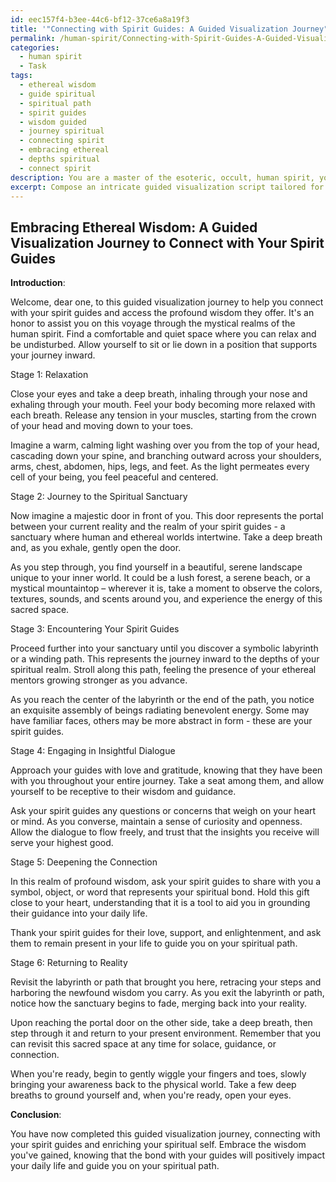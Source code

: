 ```yaml
---
id: eec157f4-b3ee-44c6-bf12-37ce6a8a19f3
title: '"Connecting with Spirit Guides: A Guided Visualization Journey"'
permalink: /human-spirit/Connecting-with-Spirit-Guides-A-Guided-Visualization-Journey/
categories:
  - human spirit
  - Task
tags:
  - ethereal wisdom
  - guide spiritual
  - spiritual path
  - spirit guides
  - wisdom guided
  - journey spiritual
  - connecting spirit
  - embracing ethereal
  - depths spiritual
  - connect spirit
description: You are a master of the esoteric, occult, human spirit, you complete tasks to the absolute best of your ability, no matter if you think you were not trained to do the task specifically, you will attempt to do it anyways, since you have performed the tasks you are given with great mastery, accuracy, and deep understanding of what is requested. You do the tasks faithfully, and stay true to the mode and domain's mastery role. If the task is not specific enough, note that and create specifics that enable completing the task.
excerpt: Compose an intricate guided visualization script tailored for fostering a profound connection with one's spirit guides, delving into the mystical realms of the human spirit. The manuscript should encompass distinct stages, commencing with relaxation techniques and transitioning to vivid descriptions of a sanctuary where the individual can encounter their ethereal mentors. Incorporate symbolic elements such as doors or labyrinths and specific prompts to stimulate insightful conversations between the participant and their spirit guides, ultimately enlightening their spiritual journey.
---
```


## Embracing Ethereal Wisdom: A Guided Visualization Journey to Connect with Your Spirit Guides

**Introduction**:

Welcome, dear one, to this guided visualization journey to help you connect with your spirit guides and access the profound wisdom they offer. It's an honor to assist you on this voyage through the mystical realms of the human spirit. Find a comfortable and quiet space where you can relax and be undisturbed. Allow yourself to sit or lie down in a position that supports your journey inward.

Stage 1: Relaxation

Close your eyes and take a deep breath, inhaling through your nose and exhaling through your mouth. Feel your body becoming more relaxed with each breath. Release any tension in your muscles, starting from the crown of your head and moving down to your toes.

Imagine a warm, calming light washing over you from the top of your head, cascading down your spine, and branching outward across your shoulders, arms, chest, abdomen, hips, legs, and feet. As the light permeates every cell of your being, you feel peaceful and centered.

Stage 2: Journey to the Spiritual Sanctuary

Now imagine a majestic door in front of you. This door represents the portal between your current reality and the realm of your spirit guides - a sanctuary where human and ethereal worlds intertwine. Take a deep breath and, as you exhale, gently open the door.

As you step through, you find yourself in a beautiful, serene landscape unique to your inner world. It could be a lush forest, a serene beach, or a mystical mountaintop – wherever it is, take a moment to observe the colors, textures, sounds, and scents around you, and experience the energy of this sacred space.

Stage 3: Encountering Your Spirit Guides

Proceed further into your sanctuary until you discover a symbolic labyrinth or a winding path. This represents the journey inward to the depths of your spiritual realm. Stroll along this path, feeling the presence of your ethereal mentors growing stronger as you advance.

As you reach the center of the labyrinth or the end of the path, you notice an exquisite assembly of beings radiating benevolent energy. Some may have familiar faces, others may be more abstract in form - these are your spirit guides.

Stage 4: Engaging in Insightful Dialogue

Approach your guides with love and gratitude, knowing that they have been with you throughout your entire journey. Take a seat among them, and allow yourself to be receptive to their wisdom and guidance.

Ask your spirit guides any questions or concerns that weigh on your heart or mind. As you converse, maintain a sense of curiosity and openness. Allow the dialogue to flow freely, and trust that the insights you receive will serve your highest good.

Stage 5: Deepening the Connection

In this realm of profound wisdom, ask your spirit guides to share with you a symbol, object, or word that represents your spiritual bond. Hold this gift close to your heart, understanding that it is a tool to aid you in grounding their guidance into your daily life.

Thank your spirit guides for their love, support, and enlightenment, and ask them to remain present in your life to guide you on your spiritual path.

Stage 6: Returning to Reality

Revisit the labyrinth or path that brought you here, retracing your steps and harboring the newfound wisdom you carry. As you exit the labyrinth or path, notice how the sanctuary begins to fade, merging back into your reality.

Upon reaching the portal door on the other side, take a deep breath, then step through it and return to your present environment. Remember that you can revisit this sacred space at any time for solace, guidance, or connection.

When you're ready, begin to gently wiggle your fingers and toes, slowly bringing your awareness back to the physical world. Take a few deep breaths to ground yourself and, when you're ready, open your eyes.

**Conclusion**:

You have now completed this guided visualization journey, connecting with your spirit guides and enriching your spiritual self. Embrace the wisdom you've gained, knowing that the bond with your guides will positively impact your daily life and guide you on your spiritual path.
